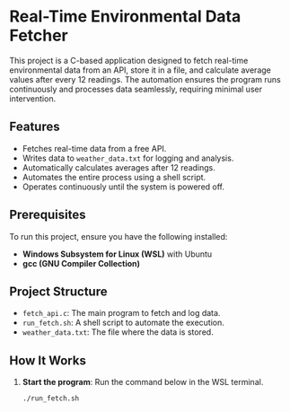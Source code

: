 # Real-Time Environmental Data Fetcher

This project is a C-based application designed to fetch real-time environmental data from an API, store it in a file, and calculate average values after every 12 readings. The automation ensures the program runs continuously and processes data seamlessly, requiring minimal user intervention.

## Features
- Fetches real-time data from a free API.
- Writes data to `weather_data.txt` for logging and analysis.
- Automatically calculates averages after 12 readings.
- Automates the entire process using a shell script.
- Operates continuously until the system is powered off.

## Prerequisites
To run this project, ensure you have the following installed:
- **Windows Subsystem for Linux (WSL)** with Ubuntu
- **gcc (GNU Compiler Collection)**


## Project Structure
- `fetch_api.c`: The main program to fetch and log data.
- `run_fetch.sh`: A shell script to automate the execution.
- `weather_data.txt`: The file where the data is stored.

## How It Works
1. **Start the program**: Run the command below in the WSL terminal.
   ```bash
   ./run_fetch.sh
